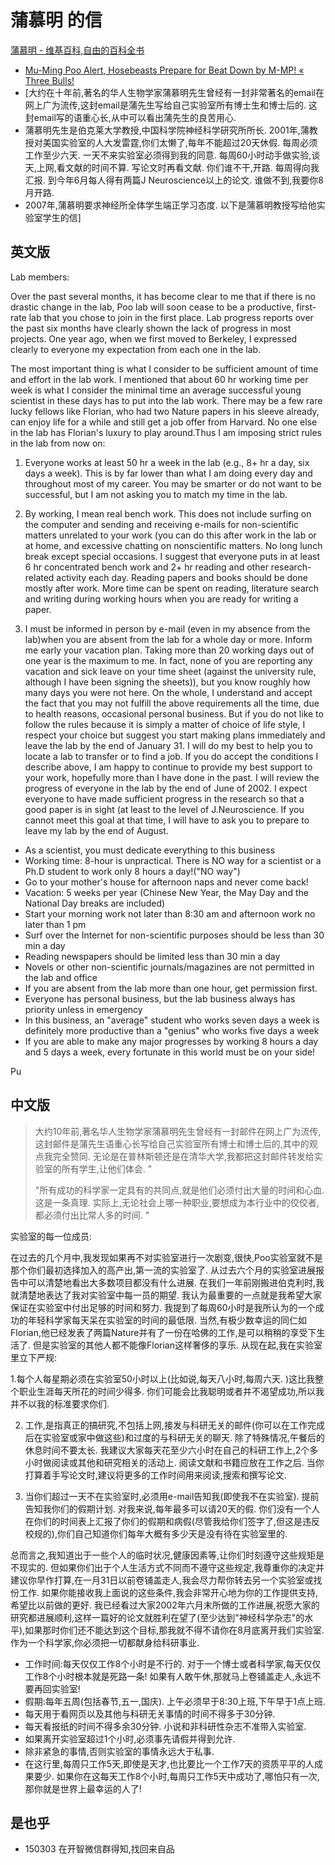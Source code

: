 # 蒲慕明 的信
[蒲慕明 - 维基百科,自由的百科全书](https://zh.wikipedia.org/wiki/%E8%92%B2%E6%85%95%E6%98%8E)

- [Mu-Ming Poo Alert, Hosebeasts Prepare for Beat Down by M-MP! « Three Bulls!](http://blog.3bulls.net/archives/990)
- [大约在十年前,著名的华人生物学家蒲慕明先生曾经有一封非常著名的email在网上广为流传,这封email是蒲先生写给自己实验室所有博士生和博士后的. 这封email写的语重心长,从中可以看出蒲先生的良苦用心. 
- 蒲慕明先生是伯克莱大学教授,中国科学院神经科学研究所所长.  2001年,蒲教授对美国实验室的人大发雷霆,你们太懒了,每年不能超过20天休假. 每周必须工作至少六天. 一天不来实验室必须得到我的同意. 每周60小时动手做实验,谈天,上网,看文献的时间不算. 写论文时再看文献. 你们谁不干,开路. 每周得向我汇报. 到今年6月每人得有两篇J Neuroscience以上的论文. 谁做不到,我要你8月开路.  
- 2007年,蒲慕明要求神经所全体学生端正学习态度. 以下是蒲慕明教授写给他实验室学生的信]

## 英文版

Lab members:

Over the past several months, it has become clear to me that if there is no drastic change in the lab, Poo lab will soon cease to be a productive, first-rate lab that you chose to join in the first place. Lab progress reports over the past six months have clearly shown the lack of progress in most projects. One year ago, when we first moved to Berkeley, I expressed clearly to everyone my expectation from each one in the lab.

The most important thing is what I consider to be sufficient amount of time and effort in the lab work. I mentioned that about 60 hr working time per week is what I consider the minimal time an average successful young scientist in these days has to put into the lab work. There may be a few rare lucky fellows like Florian, who had two Nature papers in his sleeve already, can enjoy life for a while and still get a job offer from Harvard. No one else in the lab has Florian's luxury to play around.Thus I am imposing strict rules in the lab from now on:

1. Everyone works at least 50 hr a week in the lab (e.g., 8+ hr a day, six days a week). This is by far lower than what I am doing every day and throughout most of my career. You may be smarter or do not want to be successful, but I am not asking you to match my time in the lab.

2. By working, I mean real bench work. This does not include surfing on the computer and sending and receiving e-mails for non-scientific matters unrelated to your work (you can do this after work in the lab or at home, and excessive chatting on nonscientific matters. No long lunch break except special occasions. I suggest that everyone puts in at least 6 hr concentrated bench work and 2+ hr reading and other research-related activity each day. Reading papers and books should be done mostly after work. More time can be spent on reading, literature search and writing during working hours when you are ready for writing a paper.

3. I must be informed in person by e-mail (even in my absence from the lab)when you are absent from the lab for a whole day or more. Inform me early your vacation plan. Taking more than 20 working days out of one year is the maximum to me. In fact, none of you are reporting any vacation and sick leave on your time sheet (against the university rule, although I have been signing the sheets)), but you know roughly how many days you were not here. On the whole, I understand and accept the fact that you may not fulfill the above requirements all the time, due to health reasons, occasional personal business. But if you do not like to follow the rules because it is simply a matter of choice of life style, I respect your choice but suggest you start making plans immediately and leave the lab by the end of January 31. I will do my best to help you to locate a lab to transfer or to find a job. If you do accept the conditions I describe above, I am happy to continue to provide my best support to your work, hopefully more than I have done in the past. I will review the progress of everyone in the lab by the end of June of 2002. I expect everyone to have made sufficient progress in the research so that a good paper is in sight (at least to the level of J.Neuroscience. If you cannot meet this goal at that time, I will have to ask you to prepare to leave my lab by the end of August. 

- As a scientist, you must dedicate everything to this business 
- Working time: 8-hour is unpractical. There is NO way for a scientist or a Ph.D student to work only 8 hours a day!("NO way")
- Go to your mother's house for afternoon naps and never come back! 
- Vacation: 5 weeks per year (Chinese New Year, the May Day and the National Day breaks are included)
- Start your morning work not later than 8:30 am and afternoon work no later than 1 pm 
- Surf over the Internet for non-scientific purposes should be less than 30 min a day 
- Reading newspapers should be limited less than 30 min a day 
- Novels or other non-scientific journals/magazines are not permitted in the lab and office
- If you are absent from the lab more than one hour, get permission first. 
- Everyone has personal business, but the lab business always has priority unless in emergency
- In this business, an "average" student who works seven days a week is definitely more productive than a "genius" who works five days a week 
- If you are able to make any major progresses by working 8 hours a day and 5 days a week, every fortunate in this world must be on your side!

Pu

## 中文版

> 大约10年前,著名华人生物学家蒲慕明先生曾经有一封邮件在网上广为流传,这封邮件是蒲先生语重心长写给自己实验室所有博士和博士后的,其中的观点我完全赞同. 无论是在普林斯顿还是在清华大学,我都把这封邮件转发给实验室的所有学生,让他们体会. "
>
> "所有成功的科学家一定具有的共同点,就是他们必须付出大量的时间和心血. 这是一条真理. 实际上,无论社会上哪一种职业,要想成为本行业中的佼佼者,都必须付出比常人多的时间. "

实验室的每一位成员:

在过去的几个月中,我发现如果再不对实验室进行一次剧变,很快,Poo实验室就不是那个你们最初选择加入的高产出,第一流的实验室了. 从过去六个月的实验室进展报告中可以清楚地看出大多数项目都没有什么进展. 在我们一年前刚搬进伯克利时,我就清楚地表达了我对实验室中每一员的期望. 我认为最重要的一点就是我希望大家保证在实验室中付出足够的时间和努力. 我提到了每周60小时是我所认为的一个成功的年轻科学家每天呆在实验室的时间的最低限.  当然,有极少数幸运的同仁如Florian,他已经发表了两篇Nature并有了一份在哈佛的工作,是可以稍稍的享受下生活了. 但是实验室的其他人都不能像Florian这样奢侈的享乐. 从现在起,我在实验室里立下严规:

1.每个人每星期必须在实验室50小时以上(比如说,每天八小时,每周六天. )这比我整个职业生涯每天所花的时间少得多. 你们可能会比我聪明或者并不渴望成功,所以我并不以我的标准要求你们. 

2. 工作,是指真正的搞研究,不包括上网,接发与科研无关的邮件(你可以在工作完成后在实验室或家中做这些)和过度的与科研无关的聊天. 除了特殊情况,午餐后的休息时间不要太长. 我建议大家每天花至少六小时在自己的科研工作上,2个多小时做阅读或其他和研究相关的活动上. 阅读文献和书籍应放在工作之后. 当你打算着手写论文时,建议将更多的工作时间用来阅读,搜索和撰写论文. 

3. 当你们超过一天不在实验室时,必须用e-mail告知我(即使我不在实验室). 提前告知我你们的假期计划. 对我来说,每年最多可以请20天的假. 你们没有一个人在你们的时间表上汇报了你们的假期和病假(尽管我给你们签字了,但这是违反校规的),你们自己知道你们每年大概有多少天是没有待在实验室里的. 

总而言之,我知道出于一些个人的临时状况,健康因素等,让你们时刻遵守这些规矩是不现实的. 但如果你们出于个人生活方式不同而不遵守这些规定,我尊重你的决定并建议你早作打算,在一月31日以前卷铺盖走人,我会尽力帮你转去另一个实验室或找份工作. 如果你能接收我上面说的这些条件,我会非常开心地为你的工作提供支持,希望比以前做的更好. 我已经看过大家2002年六月末所做的工作进展,祝愿大家的研究都进展顺利,这样一篇好的论文就胜利在望了(至少达到"神经科学杂志"的水平),如果那时你们还不能达到这个目标,那我就不得不请你在8月底离开我们实验室. 作为一个科学家,你必须把一切都献身给科研事业. 

- 工作时间:每天仅仅工作8个小时是不行的. 对于一个博士或者科学家,每天仅仅工作8个小时根本就是死路一条! 如果有人敢午休,那就马上卷铺盖走人,永远不要再回实验室!
- 假期:每年五周(包括春节,五一,国庆). 上午必须早于8:30上班,下午早于1点上班. 
- 每天用于看网页以及其他与科研无关事情的时间不得多于30分钟. 
- 每天看报纸的时间不得多余30分钟.  小说和非科研性杂志不准带入实验室. 
- 如果离开实验室超过1个小时,必须事先请假并得到允许. 
- 除非紧急的事情,否则实验室的事情永远大于私事. 
- 在这行里,每周只工作5天,即使是天才,也比要比一个工作7天的资质平平的人成果要少.  如果你在这每天工作8个小时,每周只工作5天中成功了,哪怕只有一次,那你就是世界上最幸运的人了!


## 是也乎

- 150303 在开智微信群得知,找回来自品
